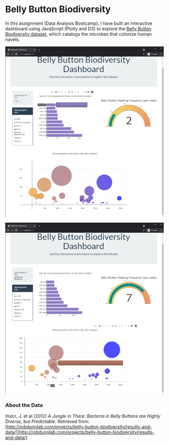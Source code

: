 # Belly Button Biodiversity


In this assignment (Data Analysis Bootcamp), I have built an interactive dashboard using JavaScript (Plotly and D3) to explore the [Belly Button Biodiversity dataset](http://robdunnlab.com/projects/belly-button-biodiversity/), which catalogs the microbes that colonize human navels.

![screen_1](Images/screen_1.png)

![screen_2](Images/screen_2.png)

### About the Data

Hulcr, J. et al.(2012) _A Jungle in There: Bacteria in Belly Buttons are Highly Diverse, but Predictable_. Retrieved from: [http://robdunnlab.com/projects/belly-button-biodiversity/results-and-data/](http://robdunnlab.com/projects/belly-button-biodiversity/results-and-data/)


